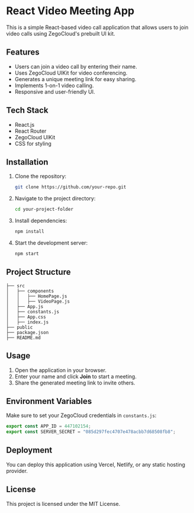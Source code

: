 
# React Video Meeting App

This is a simple React-based video call application that allows users to join video calls using ZegoCloud's prebuilt UI kit.

## Features
- Users can join a video call by entering their name.
- Uses ZegoCloud UIKit for video conferencing.
- Generates a unique meeting link for easy sharing.
- Implements 1-on-1 video calling.
- Responsive and user-friendly UI.

## Tech Stack
- React.js
- React Router
- ZegoCloud UIKit
- CSS for styling

## Installation

1. Clone the repository:
   ```sh
   git clone https://github.com/your-repo.git
   ```
2. Navigate to the project directory:
   ```sh
   cd your-project-folder
   ```
3. Install dependencies:
   ```sh
   npm install
   ```
4. Start the development server:
   ```sh
   npm start
   ```

## Project Structure
```
├── src
│   ├── components
│   │   ├── HomePage.js
│   │   ├── VideoPage.js
│   ├── App.js
│   ├── constants.js
│   ├── App.css
│   ├── index.js
├── public
├── package.json
├── README.md
```

## Usage
1. Open the application in your browser.
2. Enter your name and click **Join** to start a meeting.
3. Share the generated meeting link to invite others.

## Environment Variables
Make sure to set your ZegoCloud credentials in `constants.js`:
```js
export const APP_ID = 447102154;
export const SERVER_SECRET = "085d297fec4707e478acbb7d68508fb8";
```

## Deployment
You can deploy this application using Vercel, Netlify, or any static hosting provider.

## License
This project is licensed under the MIT License.

